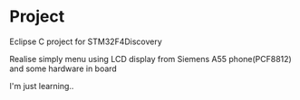 # Project
Eclipse C project for STM32F4Discovery

Realise simply menu using LCD display from Siemens A55 phone(PCF8812) and some hardware in board

I'm just learning..
